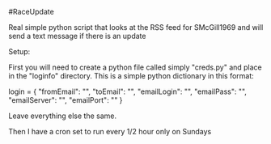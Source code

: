 #RaceUpdate

Real simple python script that looks at the RSS feed for SMcGill1969
and will send a text message if there is an update

Setup:

First you will need to create a python file called simply "creds.py" and place in the "loginfo" directory.
This is a simple python dictionary in this format:


login = {
        "fromEmail": "<YOUR EMAIL>",
        "toEmail": "<THE PHONE NUMBER TO SEND THE TEXT>",
        "emailLogin": "<SMTP LOGIN USER>",
        "emailPass": "<SMTP LOGIN PASSWORD>",
        "emailServer": "<SMTP SERVER>",
        "emailPort": "<SMTP SERVER PORT>"
        }

Leave everything else the same.

Then I have a cron set to run every 1/2 hour only on Sundays
